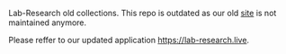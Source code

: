 Lab-Research old collections.
This repo is outdated as our old <a href="http://67.223.117.232/">site</a> is not maintained anymore. 

Please reffer to our updated application https://lab-research.live.
